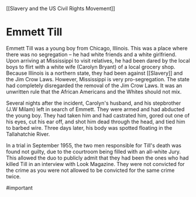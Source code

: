 [[Slavery and the US Civil Rights Movement]]
# Emmett Till           

Emmett Till was a young boy from Chicago, Illinois. This was a place where there was no segregation – he had white friends and a white girlfriend. Upon arriving at Mississippi to visit relatives, he had been dared by the local boys to flirt with a white wife (Carolyn Bryant) of a local grocery shop. Because Illinois is a northern state, they had been against [[Slavery]] and the Jim Crow Laws. However, Mississippi is very pro-segregation. The state had completely disregarded the removal of the Jim Crow Laws. It was an unwritten rule that the African Americans and the Whites should not mix. 

Several nights after the incident, Carolyn's husband, and his stepbrother (J.W Milam) left in search of Emmett. They were armed and had abducted the young boy. They had taken him and had castrated him, gored out one of his eyes, cut his ear off, and shot him dead through the head, and tied him to barbed wire. Three days later, his body was spotted floating in the Tallahatchie River.

In a trial in September 1955, the two men responsible for Till's death was found not guilty, due to the courtroom being filled with an all-white Jury. This allowed the duo to publicly admit that they had been the ones who had killed Till in an interview with Look Magazine. They were not convicted for the crime as you were not allowed to be convicted for the same crime twice.

#important 